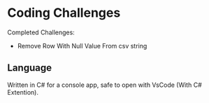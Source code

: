 # Coding Challenges
 Completed Challenges:
 - Remove Row With Null Value From csv string
 
## Language
Written in C# for a console app, safe to open with VsCode (With C# Extention).
